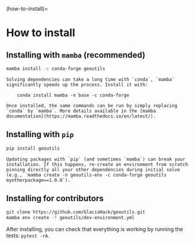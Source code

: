 (how-to-install)=

# How to install

## Installing with ``mamba`` (recommended)

```bash
mamba install -c conda-forge geoutils
```

```{important}
Solving dependencies can take a long time with `conda`, `mamba` significantly speeds up the process. Install it with:

    conda install mamba -n base -c conda-forge

Once installed, the same commands can be run by simply replacing `conda` by `mamba`. More details available in the [mamba documentation](https://mamba.readthedocs.io/en/latest/).
```

## Installing with ``pip``

```bash
pip install geoutils
```

```{warning}
Updating packages with `pip` (and sometimes `mamba`) can break your installation. If this happens, re-create an environment from scratch pinning directly all your other dependencies during initial solve (e.g., `mamba create -n geoutils-env -c conda-forge geoutils myotherpackage==1.0.0`).
```

## Installing for contributors

```bash
git clone https://github.com/GlacioHack/geoutils.git
mamba env create -f geoutils/dev-environment.yml
```

After installing, you can check that everything is working by running the tests: `pytest -rA`.
